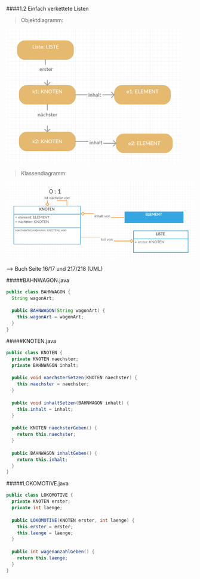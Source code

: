 ####1.2 Einfach verkettete Listen

> Objektdiagramm:

![Nicht verfügbar](Objektdiagramm.png)

> Klassendiagramm:

![Nicht verfügbar](Klassendiagramm.png)

--> Buch Seite 16/17 und 217/218 (UML)

#####BAHNWAGON.java
```java
public class BAHNWAGON {
  String wagonArt;
  
  public BAHNWAGON(String wagonArt) {
    this.wagonArt = wagonArt;
  }
}
```
#####KNOTEN.java
```java
public class KNOTEN {
  private KNOTEN naechster;
  private BAHNWAGON inhalt;
  
  public void naechsterSetzen(KNOTEN naechster) {
    this.naechster = naechster;
  }
  
  public void inhaltSetzen(BAHNWAGON inhalt) {
    this.inhalt = inhalt;
  }
  
  public KNOTEN naechsterGeben() {
    return this.naechster;
  }
  
  public BAHNWAGON inhaltGeben() {
    return this.inhalt;
  }
}
```
#####LOKOMOTIVE.java

```java
public class LOKOMOTIVE {
  private KNOTEN erster;
  private int laenge;
  
  public LOKOMOTIVE(KNOTEN erster, int laenge) {
    this.erster = erster;
    this.laenge = laenge;
  }
  
  public int wagenanzahlGeben() {
    return this.laenge;
  }
}
```
